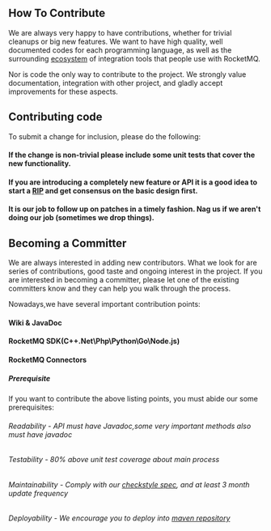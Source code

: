 ## How To Contribute

We are always very happy to have contributions, whether for trivial cleanups or big new features. We want to have high
quality, well documented codes for each programming language, as well as the
surrounding [ecosystem](https://github.com/apache/rocketmq-externals) of integration tools that people use with
RocketMQ.

Nor is code the only way to contribute to the project. We strongly value documentation, integration with other project,
and gladly accept improvements for these aspects.

## Contributing code

To submit a change for inclusion, please do the following:

#### If the change is non-trivial please include some unit tests that cover the new functionality.

#### If you are introducing a completely new feature or API it is a good idea to start a [RIP](https://github.com/apache/rocketmq/wiki/RocketMQ-Improvement-Proposal) and get consensus on the basic design first.

#### It is our job to follow up on patches in a timely fashion. Nag us if we aren't doing our job (sometimes we drop things).

## Becoming a Committer

We are always interested in adding new contributors. What we look for are series of contributions, good taste and
ongoing interest in the project. If you are interested in becoming a committer, please let one of the existing
committers know and they can help you walk through the process.

Nowadays,we have several important contribution points:

#### Wiki & JavaDoc

#### RocketMQ SDK(C++\.Net\Php\Python\Go\Node.js)

#### RocketMQ Connectors

##### Prerequisite

If you want to contribute the above listing points, you must abide our some prerequisites:

###### Readability - API must have Javadoc,some very important methods also must have javadoc

###### Testability - 80% above unit test coverage about main process

###### Maintainability - Comply with our [checkstyle spec](style/rmq_checkstyle.xml), and at least 3 month update frequency

###### Deployability - We encourage you to deploy into [maven repository](http://search.maven.org/)
